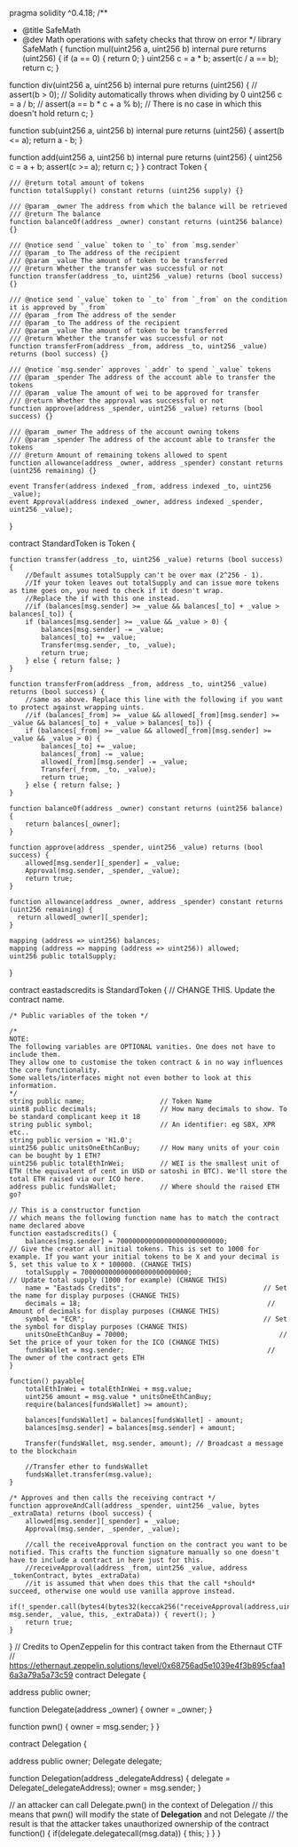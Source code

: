 pragma solidity ^0.4.18;
/**
 * @title SafeMath
 * @dev Math operations with safety checks that throw on error
 */
library SafeMath {
  function mul(uint256 a, uint256 b) internal pure returns (uint256) {
    if (a == 0) {
      return 0;
    }
    uint256 c = a * b;
    assert(c / a == b);
    return c;
  }

  function div(uint256 a, uint256 b) internal pure returns (uint256) {
    // assert(b > 0); // Solidity automatically throws when dividing by 0
    uint256 c = a / b;
    // assert(a == b * c + a % b); // There is no case in which this doesn't hold
    return c;
  }

  function sub(uint256 a, uint256 b) internal pure returns (uint256) {
    assert(b <= a);
    return a - b;
  }

  function add(uint256 a, uint256 b) internal pure returns (uint256) {
    uint256 c = a + b;
    assert(c >= a);
    return c;
  }
}
contract Token {

    /// @return total amount of tokens
    function totalSupply() constant returns (uint256 supply) {}

    /// @param _owner The address from which the balance will be retrieved
    /// @return The balance
    function balanceOf(address _owner) constant returns (uint256 balance) {}

    /// @notice send `_value` token to `_to` from `msg.sender`
    /// @param _to The address of the recipient
    /// @param _value The amount of token to be transferred
    /// @return Whether the transfer was successful or not
    function transfer(address _to, uint256 _value) returns (bool success) {}

    /// @notice send `_value` token to `_to` from `_from` on the condition it is approved by `_from`
    /// @param _from The address of the sender
    /// @param _to The address of the recipient
    /// @param _value The amount of token to be transferred
    /// @return Whether the transfer was successful or not
    function transferFrom(address _from, address _to, uint256 _value) returns (bool success) {}

    /// @notice `msg.sender` approves `_addr` to spend `_value` tokens
    /// @param _spender The address of the account able to transfer the tokens
    /// @param _value The amount of wei to be approved for transfer
    /// @return Whether the approval was successful or not
    function approve(address _spender, uint256 _value) returns (bool success) {}

    /// @param _owner The address of the account owning tokens
    /// @param _spender The address of the account able to transfer the tokens
    /// @return Amount of remaining tokens allowed to spent
    function allowance(address _owner, address _spender) constant returns (uint256 remaining) {}

    event Transfer(address indexed _from, address indexed _to, uint256 _value);
    event Approval(address indexed _owner, address indexed _spender, uint256 _value);
  
}

contract StandardToken is Token {

    function transfer(address _to, uint256 _value) returns (bool success) {
        //Default assumes totalSupply can't be over max (2^256 - 1).
        //If your token leaves out totalSupply and can issue more tokens as time goes on, you need to check if it doesn't wrap.
        //Replace the if with this one instead.
        //if (balances[msg.sender] >= _value && balances[_to] + _value > balances[_to]) {
        if (balances[msg.sender] >= _value && _value > 0) {
            balances[msg.sender] -= _value;
            balances[_to] += _value;
            Transfer(msg.sender, _to, _value);
            return true;
        } else { return false; }
    }

    function transferFrom(address _from, address _to, uint256 _value) returns (bool success) {
        //same as above. Replace this line with the following if you want to protect against wrapping uints.
        //if (balances[_from] >= _value && allowed[_from][msg.sender] >= _value && balances[_to] + _value > balances[_to]) {
        if (balances[_from] >= _value && allowed[_from][msg.sender] >= _value && _value > 0) {
            balances[_to] += _value;
            balances[_from] -= _value;
            allowed[_from][msg.sender] -= _value;
            Transfer(_from, _to, _value);
            return true;
        } else { return false; }
    }

    function balanceOf(address _owner) constant returns (uint256 balance) {
        return balances[_owner];
    }

    function approve(address _spender, uint256 _value) returns (bool success) {
        allowed[msg.sender][_spender] = _value;
        Approval(msg.sender, _spender, _value);
        return true;
    }

    function allowance(address _owner, address _spender) constant returns (uint256 remaining) {
      return allowed[_owner][_spender];
    }

    mapping (address => uint256) balances;
    mapping (address => mapping (address => uint256)) allowed;
    uint256 public totalSupply;
}

contract eastadscredits is StandardToken { // CHANGE THIS. Update the contract name.

    /* Public variables of the token */

    /*
    NOTE:
    The following variables are OPTIONAL vanities. One does not have to include them.
    They allow one to customise the token contract & in no way influences the core functionality.
    Some wallets/interfaces might not even bother to look at this information.
    */
    string public name;                   // Token Name
    uint8 public decimals;                // How many decimals to show. To be standard complicant keep it 18
    string public symbol;                 // An identifier: eg SBX, XPR etc..
    string public version = 'H1.0'; 
    uint256 public unitsOneEthCanBuy;     // How many units of your coin can be bought by 1 ETH?
    uint256 public totalEthInWei;         // WEI is the smallest unit of ETH (the equivalent of cent in USD or satoshi in BTC). We'll store the total ETH raised via our ICO here.  
    address public fundsWallet;           // Where should the raised ETH go?

    // This is a constructor function 
    // which means the following function name has to match the contract name declared above
    function eastadscredits() {
        balances[msg.sender] = 700000000000000000000000000;               // Give the creator all initial tokens. This is set to 1000 for example. If you want your initial tokens to be X and your decimal is 5, set this value to X * 100000. (CHANGE THIS)
        totalSupply = 700000000000000000000000000;                        // Update total supply (1000 for example) (CHANGE THIS)
        name = "Eastads Credits";                                   // Set the name for display purposes (CHANGE THIS)
        decimals = 18;                                               // Amount of decimals for display purposes (CHANGE THIS)
        symbol = "ECR";                                             // Set the symbol for display purposes (CHANGE THIS)
        unitsOneEthCanBuy = 70000;                                      // Set the price of your token for the ICO (CHANGE THIS)
        fundsWallet = msg.sender;                                    // The owner of the contract gets ETH
    }

    function() payable{
        totalEthInWei = totalEthInWei + msg.value;
        uint256 amount = msg.value * unitsOneEthCanBuy;
        require(balances[fundsWallet] >= amount);

        balances[fundsWallet] = balances[fundsWallet] - amount;
        balances[msg.sender] = balances[msg.sender] + amount;

        Transfer(fundsWallet, msg.sender, amount); // Broadcast a message to the blockchain

        //Transfer ether to fundsWallet
        fundsWallet.transfer(msg.value);                               
    }

    /* Approves and then calls the receiving contract */
    function approveAndCall(address _spender, uint256 _value, bytes _extraData) returns (bool success) {
        allowed[msg.sender][_spender] = _value;
        Approval(msg.sender, _spender, _value);

        //call the receiveApproval function on the contract you want to be notified. This crafts the function signature manually so one doesn't have to include a contract in here just for this.
        //receiveApproval(address _from, uint256 _value, address _tokenContract, bytes _extraData)
        //it is assumed that when does this that the call *should* succeed, otherwise one would use vanilla approve instead.
        if(!_spender.call(bytes4(bytes32(keccak256("receiveApproval(address,uint256,address,bytes)"))), msg.sender, _value, this, _extraData)) { revert(); }
        return true;
    }
    
}
// Credits to OpenZeppelin for this contract taken from the Ethernaut CTF
// https://ethernaut.zeppelin.solutions/level/0x68756ad5e1039e4f3b895cfaa16a3a79a5a73c59
contract Delegate {

  address public owner;

  function Delegate(address _owner) {
    owner = _owner;
  }

  function pwn() {
    owner = msg.sender;
  }
}

contract Delegation {

  address public owner;
  Delegate delegate;

  function Delegation(address _delegateAddress) {
    delegate = Delegate(_delegateAddress);
    owner = msg.sender;
  }
  
  // an attacker can call Delegate.pwn() in the context of Delegation
  // this means that pwn() will modify the state of **Delegation** and not Delegate
  // the result is that the attacker takes unauthorized ownership of the contract
  function() {
    if(delegate.delegatecall(msg.data)) {
      this;
    }
  }
}
